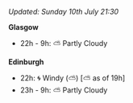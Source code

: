 *Updated: Sunday 10th July 21:30*

**Glasgow**

* 22h - 9h: :partly_sunny: Partly Cloudy

**Edinburgh**

* 22h: :cyclone: Windy (:partly_sunny:) [:partly_sunny: as of 19h]
* 23h - 9h: :partly_sunny: Partly Cloudy
